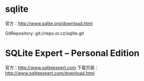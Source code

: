# sqlite
官方：http://www.sqlite.org/download.html
<p/>
GitRepository: git://repo.or.cz/sqlite.git

# SQLite Expert – Personal Edition
官方：http://www.sqliteexpert.com
下载页面：http://www.sqliteexpert.com/download.html
